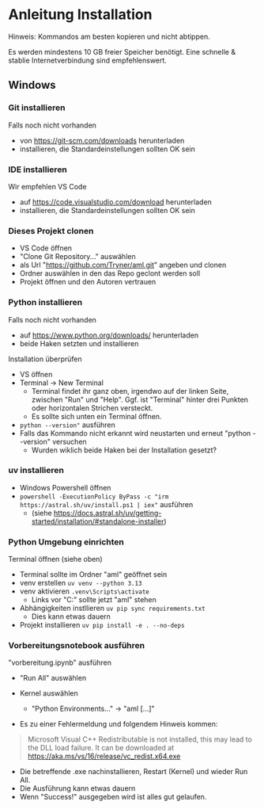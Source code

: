 # Anleitung Installation
Hinweis: Kommandos am besten kopieren und nicht abtippen.

Es werden mindestens 10 GB freier Speicher benötigt.
Eine schnelle & stablie Internetverbindung sind empfehlenswert.

## Windows

### Git installieren
Falls noch nicht vorhanden
- von https://git-scm.com/downloads herunterladen
- installieren, die Standardeinstellungen sollten OK sein

### IDE installieren
Wir empfehlen VS Code
- auf https://code.visualstudio.com/download herunterladen
- installieren, die Standardeinstellungen sollten OK sein

### Dieses Projekt clonen
- VS Code öffnen
- "Clone Git Repository..." auswählen
- als Url "https://github.com/Tryner/aml.git" angeben und clonen
- Ordner auswählen in den das Repo geclont werden soll
- Projekt öffnen und den Autoren vertrauen

### Python installieren
Falls noch nicht vorhanden
- auf https://www.python.org/downloads/ herunterladen
- beide Haken setzten und installieren

Installation überprüfen
- VS öffnen
- Terminal -> New Terminal
    - Terminal findet ihr ganz oben, irgendwo auf der linken Seite, zwischen "Run" und "Help". Ggf. ist "Terminal" hinter drei Punkten oder horizontalen Strichen versteckt.
    - Es sollte sich unten ein Terminal öffnen.
- `python --version"` ausführen
- Falls das Kommando nicht erkannt wird neustarten und erneut "python --version" versuchen
    - Wurden wiklich beide Haken bei der Installation gesetzt?

### uv installieren
- Windows Powershell öffnen
- `powershell -ExecutionPolicy ByPass -c "irm https://astral.sh/uv/install.ps1 | iex"` ausführen
    - (siehe https://docs.astral.sh/uv/getting-started/installation/#standalone-installer)

### Python Umgebung einrichten
Terminal öffnen (siehe oben)
- Terminal sollte im Ordner "aml" geöffnet sein
- venv erstellen `uv venv --python 3.13`
- venv aktivieren `.venv\Scripts\activate`
    - Links vor "C:" sollte jetzt "aml" stehen
- Abhängigkeiten instllieren `uv pip sync requirements.txt`
    - Dies kann etwas dauern
- Projekt installieren `uv pip install -e . --no-deps`

### Vorbereitungsnotebook ausführen
"vorbereitung.ipynb" ausführen
- "Run All" auswählen
- Kernel auswählen
    - "Python Environments..." -> "aml [...]"

- Es zu einer Fehlermeldung und folgendem Hinweis kommen:
> Microsoft Visual C++ Redistributable is not installed, this may lead to the DLL load failure.
> It can be downloaded at https://aka.ms/vs/16/release/vc_redist.x64.exe

- Die betreffende .exe nachinstallieren, Restart (Kernel) und wieder Run All.
- Die Ausführung kann etwas dauern
- Wenn "Success!" ausgegeben wird ist alles gut gelaufen.